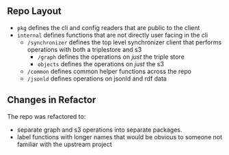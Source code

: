## Repo Layout

- `pkg` defines the cli and config readers that are public to the client
- `internal` defines functions that are not directly user facing in the cli
    - `/synchronizer` defines the top level synchronizer client that performs operations with both a triplestore and s3
        - `/graph` defines the operations on _just_ the triple store 
        - `objects` defines the operations on _just_ the s3
    - `/common` defines common helper functions across the repo
     - `/jsonld` defines operations on jsonld and rdf data

## Changes in Refactor

The repo was refactored to:
- separate graph and s3 operations into separate packages. 
- label functions with longer names that would be obvious to someone not familiar with the upstream project